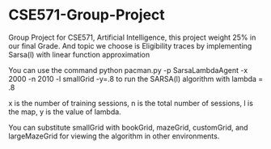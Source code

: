 # CSE571-Group-Project
Group Project for CSE571, Artificial Intelligence, this project weight 25% in our final Grade. And topic we choose is Eligibility traces by implementing Sarsa(l) with linear function approximation

You can use the command python pacman.py -p SarsaLambdaAgent -x 2000 -n 2010 -l smallGrid -y=.8
to run the SARSA(l) algorithm with lambda = .8

x is the number of training sessions, n is the total number of sessions, l is the map, y is the value of lambda.

You can substitute smallGrid with bookGrid, mazeGrid, customGrid, and largeMazeGrid for viewing the algorithm in other environments.
